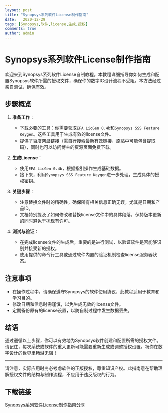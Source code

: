 ```yaml
---
layout: post
title: "Synopsys系列软件License制作指南"
date:   2020-12-29
tags: [Synopsys,软件,license,生成,授权]
comments: true
author: admin
---
```

# Synopsys系列软件License制作指南

欢迎来到Synopsys系列软件License自制教程。本教程详细指导你如何生成和配置Synopsys软件所需的授权文件，确保你的数字IC设计流程不受阻。本方法经过亲自测试，确保有效。

## 步骤概览

1. **准备工作**：
   - 下载必要的工具：你需要获取`EFA LicGen 0.4b`和`Synopsys SSS Feature Keygen`。这些工具用于生成有效的license文件。
   - 提供了百度网盘链接（需自行搜索最新有效链接，原贴中可能包含提取码），同时也可以访问博主的资源页面免费下载。

2. **生成License**：
   - 使用`EFA LicGen 0.4b`，根据指引操作生成基础数据。
   - 接下来，利用`Synopsys SSS Feature Keygen`进一步处理，生成具体的授权密钥。

3. **关键步骤**：
   - 注意替换文件时的精确性，确保所有相关信息正确无误，尤其是日期和产品ID。
   - 文档特别提及了如何修改和替换license文件中的具体段落，保持版本更新的同时避免干扰现有许可。

4. **测试与验证**：
   - 在完成license文件的生成后，重要的是进行测试，以验证软件是否能够识别并接受新的授权。
   - 使用提供的命令行工具或通过软件内置的验证机制检查license服务器状态。

## 注意事项

- 在操作过程中，请确保遵守Synopsys的软件使用协议，此教程适用于教育和学习目的。
- 修改日期和信息时需谨慎，以免生成无效的license文件。
- 定期备份原有的license设置，以防自制过程中发生数据丢失。

## 结语

通过遵循以上步骤，你可以有效地为Synopsys软件创建和配置所需的授权文件。请记住，每次系统或软件的重大更新可能需要重新生成或调整授权设置。祝你在数字设计的世界里畅游无阻！

---

请注意，实际应用时务必考虑软件的正版授权，尊重知识产权。此指南意在帮助理解授权文件的结构与制作流程，不应用于违反版权的行为。

## 下载链接

[Synopsys系列软件License制作指南分享](https://pan.quark.cn/s/5421ab21395e)